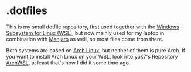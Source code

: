 # .dotfiles

This is my small dotfile repository, first used together with the [Windows Subsystem for Linux (WSL)](https://en.wikipedia.org/wiki/Windows_Subsystem_for_Linux "Wikipedia Explanation for WSL"), but now mainly used for my laptop in combination with [Manjaro](https://manjaro.org/ "Manjaro Homepage") as well, so most files come from there.

Both systems are based on [Arch Linux](https://www.archlinux.org/), but neither of them is pure Arch. If you want to install Arch Linux on your WSL, look into yuk7's Repository [ArchWSL](https://git.io/archwsl), at least that's how I did it some time ago.
